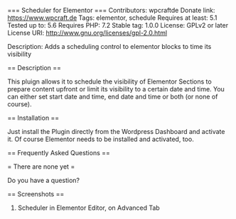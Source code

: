 === Scheduler for Elementor ===
Contributors: wpcraftde
Donate link: https://www.wpcraft.de
Tags: elementor, schedule
Requires at least: 5.1
Tested up to: 5.6
Requires PHP: 7.2
Stable tag: 1.0.0
License: GPLv2 or later
License URI: http://www.gnu.org/licenses/gpl-2.0.html

Description: Adds a scheduling control to elementor blocks to time its visibility

== Description ==

This pluign allows it to schedule the visibility of Elementor Sections to prepare content upfront or limit its visibility to a certain date and time.
You can either set start date and time, end date and time or both (or none of course).

== Installation ==

Just install the Plugin directly from the Wordpress Dashboard and activate it. Of course Elementor needs to be installed and activated, too.

== Frequently Asked Questions ==

= There are none yet =

Do you have a question?

== Screenshots ==

1. Scheduler in Elementor Editor, on Advanced Tab
